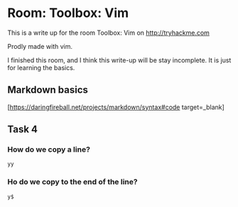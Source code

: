# Room: Toolbox: Vim 
This is a write up for the room Toolbox: Vim on http://tryhackme.com

Prodly made with vim.

I finished this room, and I think this write-up will be stay incomplete. It is just for learning the basics.

## Markdown basics
[https://daringfireball.net/projects/markdown/syntax#code target=_blank]


## Task 4
###  How do we copy a line?
` yy `

### Ho do we copy to the end of the line?
` y$ `

 
